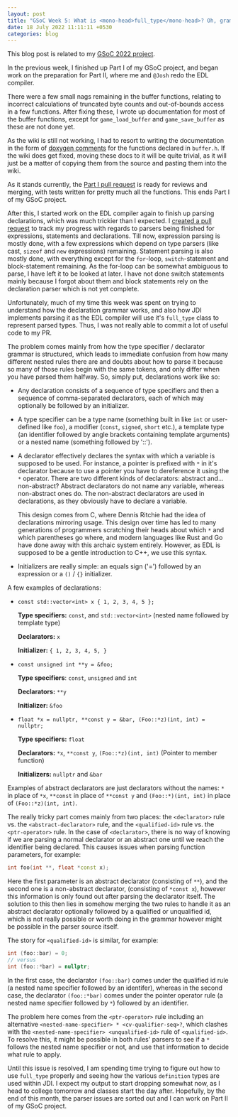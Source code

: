 ```yaml
---
layout: post
title: "GSoC Week 5: What is <mono-head>full_type</mono-head>? Oh, grammar don't hurt me, no more"
date: 18 July 2022 11:11:11 +0530
categories: blog
---
```


This blog post is related to my <a href="https://summerofcode.withgoogle.com/programs/2022/projects/BrXiUNA2">GSoC 2022
project</a>.

In the previous week, I finished up Part I of my GSoC project, and began work on the preparation for Part II, where me and
`@Josh` redo the EDL compiler.

There were a few small nags remaining in the buffer functions, relating to incorrect calculations of truncated byte counts
and out-of-bounds access in a few functions. After fixing these, I wrote up documentation for most of the buffer functions,
except for `game_load_buffer` and `game_save_buffer` as these are not done yet.

As the wiki is still not working, I had to resort to writing the documentation in the form of <a href="https://github.com/enigma-dev/enigma-dev/pull/2309/commits/67dd8dccf015a006f2fc8fa44408078f484309e5">doxygen comments</a>
for the functions declared in `buffer.h`. If the wiki does get fixed, moving these docs to it will be quite trivial,
as it will just be a matter of copying them from the source and pasting them into the wiki.

As it stands currently, the <a href="https://github.com/enigma-dev/enigma-dev/pull/2309">Part I pull request</a> is ready
for reviews and merging, with tests written for pretty much all the functions. This ends Part I of my GSoC project.

After this, I started work on the EDL compiler again to finish up parsing declarations, which was much trickier than I
expected. I <a href="https://github.com/enigma-dev/enigma-dev/pull/2310/">created a pull request</a> to track my progress
with regards to parsers being finished for expressions, statements and declarations. Till now, expression parsing is mostly
done, with a few expressions which depend on type parsers (like cast, `sizeof` and `new` expressions) remaining.
Statement parsing is also mostly done, with everything except for the `for`-loop, `switch`-statement
and block-statement remaining. As the for-loop can be somewhat ambiguous to parse, I have left it to be looked at later.
I have not done switch statements mainly because I forgot about them and block statements rely on the declaration parser
which is not yet complete.

Unfortunately, much of my time this week was spent on trying to understand how the declaration grammar works, and also how
JDI implements parsing it as the EDL compiler will use it's `full_type` class to represent parsed types. Thus,
I was not really able to commit a lot of useful code to my PR.

The problem comes mainly from how the type specifier / declarator grammar is structured, which leads to immediate confusion
from how many different nested rules there are and doubts about how to parse it because so many of those rules begin with
the same tokens, and only differ when you have parsed them halfway. So, simply put, declarations work like so:

- Any declaration consists of a sequence of type specifiers and then a sequence of comma-separated declarators, each 
  of which may optionally be followed by an initializer.

- A type specifier can be a type name (something built in like `int` or user-defined like `foo`),
  a modifier (`const`, `signed`, `short` etc.), a template type (an identifier followed by
  angle brackets containing template arguments) or a nested name (something followed by '::').

- A declarator effectively declares the syntax with which a variable is supposed to be used. For instance, a pointer
  is prefixed with `*` in it's declarator because to use a pointer you have to dereference it using the `*`
  operator. There are two different kinds of declarators: abstract and... non-abstract? Abstract declarators do not name any
  variable, whereas non-abstract ones do. The non-abstract declarators are used in declarations, as they obviously have to
  declare a variable.

  This design comes from C, where Dennis Ritchie had the idea of declarations mirroring usage. This design over time has led to many
  generations of programmers scratching their heads about which `*` and which parentheses go where, and modern
  languages like Rust and Go have done away with this archaic system entirely. However, as EDL is supposed to be a gentle
  introduction to C++, we use this syntax.

- Initializers are really simple: an equals sign ('=') followed by an expression or a `()` / `{}` initializer.

A few examples of declarations:

- `const std::vector<int> x { 1, 2, 3, 4, 5 };`

  **Type specifiers:** `const`, and `std::vector<int>` (nested name followed by template type)

  **Declarators:** `x`

  **Initializer:** `{ 1, 2, 3, 4, 5, }`

- `const unsigned int **y = &foo;`

  **Type specifiers**: `const`, `unsigned` and `int`

  **Declarators:** `**y`

  **Initializer:** `&foo`

- `float *x = nullptr, **const y = &bar, (Foo::*z)(int, int) = nullptr;`

  **Type specifiers:** `float`

  **Declarators:** `*x`, `**const y`, `(Foo::*z)(int, int)` (Pointer to member function)

  **Initializers:** `nullptr` and `&bar`

Examples of abstract declarators are just declarators without the names: `*` in place of `*x`,
`**const` in place of `**const y` and `(Foo::*)(int, int)` in place of `(Foo::*z)(int, int)`.

The really tricky part comes mainly from two places: the `<declarator>` rule vs. the `<abstract-declarator>`
rule, and the `<qualified-id>` rule vs. the `<ptr-operator>` rule. In the case
of `<declarator>`, there is no way of knowing if we are parsing a normal declarator or an abstract one
until we reach the identifier being declared. This causes issues when parsing function parameters, for example:

```cpp
int foo(int **, float *const x);
```

Here the first parameter is an abstract declarator (consisting of `**`), and the second one is a non-abstract declarator,
(consisting of `*const x`), however this information is only found out after parsing the declarator itself. The
solution to this then lies in somehow merging the two rules to handle it as an abstract declarator optionally followed by
a qualified or unqualified id, which is not really possible or worth doing in the grammar however might be possible in the
parser source itself.

The story for `<qualified-id>` is similar, for example:

```cpp
int (foo::bar) = 0;
// versus
int (foo::*bar) = nullptr;
```

In the first case, the declarator `(foo::bar)` comes under the qualified id rule (a nested name specifier followed
by an identifer), whereas in the second case, the declarator `(foo::*bar)` comes under the pointer operator rule
(a nested name specifier followed by `*`) followed by an identifier.

The problem here comes from the `<ptr-operator>` rule including an alternative `<nested-name-specifier> * <cv-qualifier-seq>?`,
which clashes with the `<nested-name-specifier> <unqualified-id>` rule of `<qualified-id>`.
To resolve this, it might be possible in both rules' parsers to see if a `*` follows the nested name specifier
or not, and use that information to decide what rule to apply.


Until this issue is resolved, I am spending time trying to figure out how to use `full_type` properly and seeing
how the various `definition` types are used within JDI. I expect my output to start dropping somewhat now, as
I head to college tomorrow and classes start the day after. Hopefully, by the end of this month, the parser issues are sorted
out and I can work on Part II of my GSoC project.
